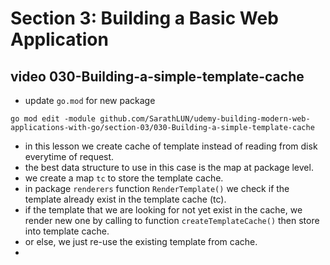 # Section 3: Building a Basic Web Application

## video 030-Building-a-simple-template-cache

- update `go.mod` for new package

```shell
go mod edit -module github.com/SarathLUN/udemy-building-modern-web-applications-with-go/section-03/030-Building-a-simple-template-cache
```

- in this lesson we create cache of template instead of reading from disk everytime of request.
- the best data structure to use in this case is the map at package level.
- we create a map `tc` to store the template cache.
- in package `renderers` function `RenderTemplate()` we check if the template already exist in the template cache (tc).
- if the template that we are looking for not yet exist in the cache, we render new one by calling to function `createTemplateCache()` then store into template cache.
- or else, we just re-use the existing template from cache.
- 